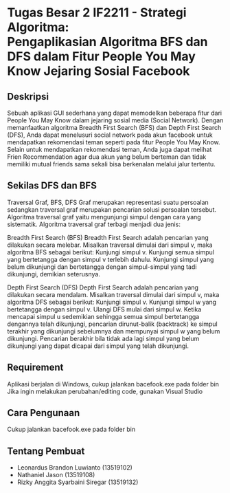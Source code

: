 # Tugas Besar 2 IF2211 - Strategi Algoritma: <br> Pengaplikasian Algoritma BFS dan DFS dalam Fitur People You May Know Jejaring Sosial Facebook

## Deskripsi
Sebuah aplikasi GUI sederhana yang dapat memodelkan beberapa fitur dari People You May Know dalam jejaring sosial media (Social Network). Dengan memanfaatkan algoritma Breadth First Search (BFS) dan Depth First Search (DFS), Anda dapat menelusuri social network pada akun facebook untuk mendapatkan rekomendasi teman seperti pada fitur People You May Know. Selain untuk mendapatkan rekomendasi teman, Anda juga dapat melihat Frien Recommendation agar dua akun yang belum berteman dan tidak memiliki mutual friends sama sekali bisa berkenalan melalui jalur tertentu.

## Sekilas DFS dan BFS 
Traversal Graf, BFS, DFS
Graf merupakan representasi suatu persoalan sedangkan traversal graf merupakan pencarian solusi persoalan tersebut. Algoritma traversal graf yaitu mengunjungi simpul dengan cara yang sistematik. Algoritma traversal graf terbagi menjadi dua jenis:
 
Breadth First Search (BFS)
Breadth First Search adalah pencarian yang dilakukan secara melebar. Misalkan traversal dimulai dari simpul v, maka algoritma BFS sebagai berikut:
Kunjungi simpul v.
Kunjungi semua simpul yang bertetangga dengan simpul v terlebih dahulu.
Kunjungi simpul yang belum dikunjungi dan bertetangga dengan simpul-simpul yang tadi dikunjungi, demikian seterusnya.

Depth First Search (DFS)
Depth First Search adalah pencarian yang dilakukan secara mendalam. Misalkan traversal dimulai dari simpul v, maka algoritma DFS sebagai berikut:
Kunjungi simpul v.
Kunjungi simpul w yang bertetangga dengan simpul v.
Ulangi DFS mulai dari simpul w.
Ketika mencapai simpul u sedemikian sehingga semua simpul bertetangga dengannya telah dikunjungi, pencarian dirunut-balik (backtrack) ke simpul terakhir yang dikunjungi sebelumnya dan mempunyai simpul w yang belum dikunjungi.
Pencarian berakhir bila tidak ada lagi simpul yang belum dikunjungi yang dapat dicapai dari simpul yang telah dikunjungi.

## Requirement
Aplikasi berjalan di Windows, cukup jalankan bacefook.exe pada folder bin
Jika ingin melakukan perubahan/editing code, gunakan Visual Studio

## Cara Pengunaan
Cukup jalankan bacefook.exe pada folder bin

## Tentang Pembuat
<ul>
	<li>Leonardus Brandon Luwianto (13519102)
	<li>Nathaniel Jason (13519108)
	<li>Rizky Anggita Syarbaini Siregar (13519132)
</ul>
